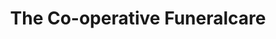 ---
title: "The Co-operative Funeralcare"
url: /aberdeen/the-co-operative-funeralcare/
shop: funeral directors
---